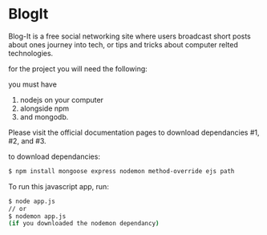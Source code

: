 # BlogIt

Blog-It is a free social networking site where users broadcast short posts about ones
journey into tech, or tips and tricks about computer relted technologies.

for the project you will need the following:

you must have

1. nodejs on your computer
2. alongside npm
3. and mongodb.

Please visit the official documentation pages to download dependancies #1, #2, and #3.

to download dependancies:

```bash
$ npm install mongoose express nodemon method-override ejs path
```

To run this javascript app, run:

```bash
$ node app.js
// or
$ nodemon app.js
(if you downloaded the nodemon dependancy)
```
